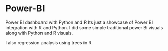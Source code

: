 # Power-BI
Power BI dashboard with Python and R
Its just a showcase of Power BI integration with R and Python. I did some simple traditional power Bi visuals along with Python
and R visuals.

I also regression analysis using trees in R.
